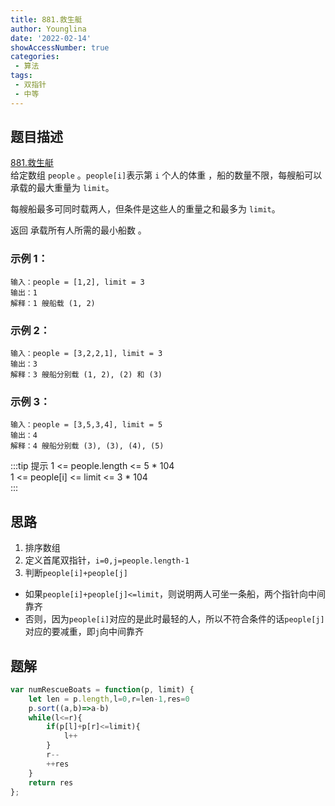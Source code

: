 ```yaml
---
title: 881.救生艇
author: Younglina
date: '2022-02-14'
showAccessNumber: true
categories:
 - 算法
tags:
 - 双指针
 - 中等
---
```


## 题目描述
[881.救生艇](https://leetcode-cn.com/problems/friends-of-appropriate-ages/)  
给定数组 `people` 。`people[i]`表示第 `i` 个人的体重 ，船的数量不限，每艘船可以承载的最大重量为 `limit`。

每艘船最多可同时载两人，但条件是这些人的重量之和最多为 `limit`。

返回 承载所有人所需的最小船数 。

### 示例 1：
```
输入：people = [1,2], limit = 3  
输出：1  
解释：1 艘船载 (1, 2)
```

### 示例 2：
```
输入：people = [3,2,2,1], limit = 3  
输出：3  
解释：3 艘船分别载 (1, 2), (2) 和 (3)  
```

### 示例 3：
```
输入：people = [3,5,3,4], limit = 5  
输出：4  
解释：4 艘船分别载 (3), (3), (4), (5)  
```

:::tip 提示
1 <= people.length <= 5 * 104  
1 <= people[i] <= limit <= 3 * 104  
:::

## 思路
1. 排序数组
2. 定义首尾双指针，`i=0,j=people.length-1`
3. 判断`people[i]+people[j]`
  - 如果`people[i]+people[j]<=limit`，则说明两人可坐一条船，两个指针向中间靠齐
  - 否则，因为`people[i]`对应的是此时最轻的人，所以不符合条件的话`people[j]`对应的要减重，即`j`向中间靠齐

## 题解
```javascript
var numRescueBoats = function(p, limit) {
    let len = p.length,l=0,r=len-1,res=0
    p.sort((a,b)=>a-b)
    while(l<=r){
        if(p[l]+p[r]<=limit){
            l++
        }
        r--
        ++res
    }
    return res
};
```
